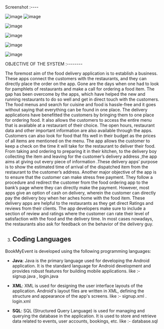 Screenshot :----

![image](https://github.com/aksharbisht2002/Cloud-Kitchen-Application/assets/76772535/d0ccb7eb-0140-4ea2-8f95-304459b4e8c7)
![image](https://github.com/aksharbisht2002/Cloud-Kitchen-Application/assets/76772535/8da91ca7-3903-4921-a677-0feaef7d3828)

![image](https://github.com/aksharbisht2002/Cloud-Kitchen-Application/assets/76772535/966f9f2f-f8cf-4c6d-aff0-2e75f750587e)

 ![image](https://github.com/aksharbisht2002/Cloud-Kitchen-Application/assets/76772535/d84917de-22f9-4f8b-8d69-476221617a01)

 ![image](https://github.com/aksharbisht2002/Cloud-Kitchen-Application/assets/76772535/58e507b3-d371-4172-b6a2-965a3705c05d)

 ![image](https://github.com/aksharbisht2002/Cloud-Kitchen-Application/assets/76772535/7032c869-e555-46f2-b2be-6d0c86939c0c)

 
 OBJECTIVE OF THE SYSTEM   :--------
 
The foremost aim of the food delivery application is to establish a business. These apps connect the customers with the restaurants, and they can directly place the order on the app. Gone are the days when one had to look for pamphlets of restaurants and make a call for ordering a food item.
The gap has been overcome by the apps, which have helped the new and running restaurants to do so well and get in direct touch with the customers.
The food menus and search for cuisine and food is hassle-free and it goes without saying that everything can be found in one place. The delivery applications have benefitted the customers by bringing them to one place for ordering food.
It also allows the customers to access the entire menu that is available at a restaurant of their choice. The open hours, restaurant data and other important information are also available through the apps. Customers can also look for food that fits well in their budget as the prices of all items are mentioned on the menu.
The app allows the customer to keep a check on the time it will take for the restaurant to deliver their food. From taking and ordering to preparing it in their kitchen, to the delivery boy collecting the item and leaving for the customer’s delivery address ,the app aims at giving out every piece of information .These delivery apps’ purpose is to show the estimated time of arrival of the dispatched item from the restaurant to the customer’s address.
Another major objective of the app is to ensure that the customer can make stress free payment.
They follow a procedure and redirect the customer from the food ordering app to the bank’s page where they can directly make the payment.
However, most apps give an option of cash on delivery, wherein the customer can directly pay the delivery boy when her aches home with the food item.
These delivery apps are helpful to the restaurants as they get direct Ratings and reviews from their clients. The app developers make sure to include a section of review and ratings where the customer can rate their level of satisfaction with the food and the delivery time. In most cases nowadays, the restaurants also ask for feedback on the behavior of the delivery guy.

3. ## Coding Languages

BookMyEvent is developed using the following programming languages:

- **Java**: Java is the primary language used for developing the Android application. It is the standard language for Android development and provides robust features for building mobile applications. like :- signup.java , login.java 

- **XML**: XML is used for designing the user interface layouts of the application. Android's layout files are written in XML, defining the structure and appearance of the app's screens. like :- signup.xml . login.xml

- **SQL**: SQL (Structured Query Language) is used for managing and querying the database in the application. It is used to store and retrieve data related to events, user accounts, bookings, etc.    like :- database.sql 

